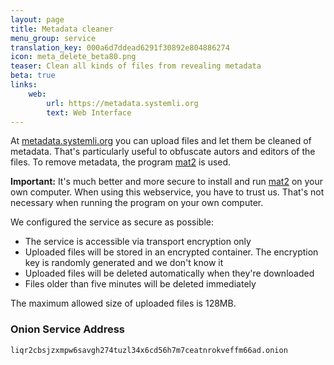 ```yaml
---
layout: page
title: Metadata cleaner
menu_group: service
translation_key: 000a6d7ddead6291f30892e804886274
icon: meta_delete_beta80.png
teaser: Clean all kinds of files from revealing metadata
beta: true
links:
    web:
        url: https://metadata.systemli.org
        text: Web Interface
---
```

At [metadata.systemli.org](https://metadata.systemli.org) you can upload files and let them be cleaned of metadata. That's particularly useful to obfuscate autors and editors of the files. To remove metadata, the program [mat2](https://0xacab.org/jvoisin/mat2) is used.

**Important:** It's much better and more secure to install and run [mat2](https://0xacab.org/jvoisin/mat2) on your own computer. When using this webservice, you have to trust us. That's not necessary when running the program on your own computer.

We configured the service as secure as possible:

* The service is accessible via transport encryption only
* Uploaded files will be stored in an encrypted container. The encryption key is randomly generated and we don't know it
* Uploaded files will be deleted automatically when they're downloaded
* Files older than five minutes will be deleted immediately

The maximum allowed size of uploaded files is 128MB.

### Onion Service Address

```
liqr2cbsjzxmpw6savgh274tuzl34x6cd56h7m7ceatnrokveffm66ad.onion
```
